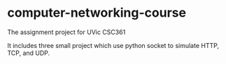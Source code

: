 # computer-networking-course
The assignment project for UVic CSC361

It includes three small project which use python socket to simulate HTTP, TCP, and UDP.

